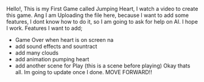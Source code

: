 Hello!, This is my First Game called Jumping Heart, I watch a video to create this game. Ang I am Uploading the file here, because I want to add some features, I dont know how to do it, so I am going to ask for help on AI. I hope I work.
Features I want to add;
- Game Over when heart is on screen na
- add sound effects and sountract
- add many clouds
- add animation pumping heart
- add another scene for Play (this is a scene before playing)
  Okay thats all.
  Im going to update once I done.
  MOVE FORWARD!!
